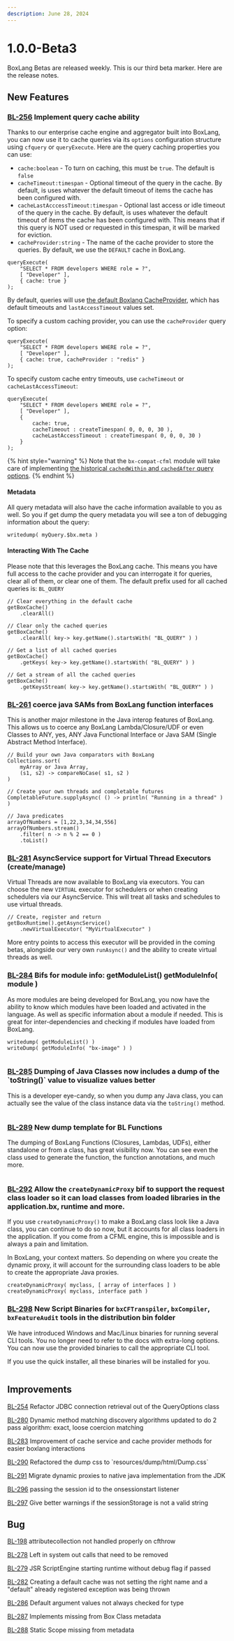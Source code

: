 ```yaml
---
description: June 28, 2024
---
```


# 1.0.0-Beta3

BoxLang Betas are released weekly. This is our third beta marker. Here are the release notes.

## New Features

### [BL-256](https://ortussolutions.atlassian.net/browse/BL-256) Implement query cache ability

Thanks to our enterprise cache engine and aggregator built into BoxLang, you can now use it to cache queries via its `options` configuration structure using `cfquery` or `queryExecute`. Here are the query caching properties you can use:

* `cache:boolean` - To turn on caching, this must be `true`. The default is `false`
* `cacheTimeout:timespan` - Optional timeout of the query in the cache. By default, is uses whatever the default timeout of items the cache has been configured with.
* `cacheLastAcccessTimeout:timespan` - Optional last access or idle timeout of the query in the cache. By default, is uses whatever the default timeout of items the cache has been configured with. This means that if this query is NOT used or requested in this timespan, it will be marked for eviction.
* `cacheProvider:string` - The name of the cache provider to store the queries. By default, we use the `DEFAULT` cache in BoxLang.

```cfscript
queryExecute(
    "SELECT * FROM developers WHERE role = ?",
    [ "Developer" ],
    { cache: true }
);
```

By default, queries will use [the default Boxlang CacheProvider](https://github.com/ortus-boxlang/BoxLang/blob/development/src/main/resources/config/boxlang.json), which has default timeouts and `lastAccessTimeout` values set.

To specify a custom caching provider, you can use the `cacheProvider` query option:

```cfscript
queryExecute(
    "SELECT * FROM developers WHERE role = ?",
    [ "Developer" ],
    { cache: true, cacheProvider : "redis" }
);
```

To specify custom cache entry timeouts, use `cacheTimeout` or `cacheLastAccessTimeout`:

```cfscript
queryExecute(
    "SELECT * FROM developers WHERE role = ?",
    [ "Developer" ],
    {
        cache: true,
        cacheTimeout : createTimespan( 0, 0, 0, 30 ),
        cacheLastAccessTimeout : createTimespan( 0, 0, 0, 30 )
    }
);
```

{% hint style="warning" %}
Note that the `bx-compat-cfml` module will take care of implementing [the historical `cachedWithin` and `cachedAfter` query options](https://cfdocs.org/cfquery).
{% endhint %}

#### Metadata

All query metadata will also have the cache information available to you as well. So you if get dump the query metadata you will see a ton of debugging information about the query:

```cfscript
writedump( myQuery.$bx.meta )
```

#### Interacting With The Cache

Please note that this leverages the BoxLang cache. This means you have full access to the cache provider and you can interrogate it for queries, clear all of them, or clear one of them. The default prefix used for all cached queries is: `BL_QUERY`

```cfscript
// Clear everything in the default cache
getBoxCache()
    .clearAll()

// Clear only the cached queries
getBoxCache()
    .clearAll( key-> key.getName().startsWith( "BL_QUERY" ) )

// Get a list of all cached queries
getBoxCache()
    .getKeys( key-> key.getName().startsWith( "BL_QUERY" ) )

// Get a stream of all the cached queries
getBoxCache()
    .getKeysStream( key-> key.getName().startsWith( "BL_QUERY" ) )
```

### [BL-261](https://ortussolutions.atlassian.net/browse/BL-261) coerce java SAMs from BoxLang function interfaces

This is another major milestone in the Java interop features of BoxLang. This allows us to coerce any BoxLang Lambda/Closure/UDF or even Classes to ANY, yes, ANY Java Functional Interface or Java SAM (Single Abstract Method Interface).

```cfscript
// Build your own Java comparators with BoxLang
Collections.sort(
    myArray or Java Array,
    (s1, s2) -> compareNoCase( s1, s2 )
)

// Create your own threads and completable futures
CompletableFuture.supplyAsync( () -> println( "Running in a thread" ) )

// Java predicates
arrayOfNumbers = [1,22,3,34,34,556]
arrayOfNumbers.stream()
    .filter( n -> n % 2 == 0 )
    .toList()
```

### [BL-281](https://ortussolutions.atlassian.net/browse/BL-281) AsyncService support for Virtual Thread Executors (create/manage)

Virtual Threads are now available to BoxLang via executors. You can choose the new `VIRTUAL` executor for schedulers or when creating schedulers via our AsyncService. This will treat all tasks and schedules to use virtual threads.

```cfscript
// Create, register and return
getBoxRuntime().getAsyncService()
    .newVirtualExecutor( "MyVirtualExecutor" )
```

More entry points to access this executor will be provided in the coming betas, alongside our very own `runAsync()` and the ability to create virtual threads as well.

### [BL-284](https://ortussolutions.atlassian.net/browse/BL-284) Bifs for module info: getModuleList() getModuleInfo( module )

As more modules are being developed for BoxLang, you now have the ability to know which modules have been loaded and activated in the language. As well as specific information about a module if needed. This is great for inter-dependencies and checking if modules have loaded from BoxLang.

```cfscript
writedump( getModuleList() )
writeDump( getModuleInfo( "bx-image" ) )
```

<figure><img src="../../.gitbook/assets/image (1) (1).png" alt=""><figcaption></figcaption></figure>

### [BL-285](https://ortussolutions.atlassian.net/browse/BL-285) Dumping of Java Classes now includes a dump of the \`toString()\` value to visualize values better

This is a developer eye-candy, so when you dump any Java class, you can actually see the value of the class instance data via the `toString()` method.

<figure><img src="../../.gitbook/assets/image (1) (1) (1).png" alt=""><figcaption></figcaption></figure>

### [BL-289](https://ortussolutions.atlassian.net/browse/BL-289) New dump template for BL Functions

The dumping of BoxLang Functions (Closures, Lambdas, UDFs), either standalone or from a class, has great visibility now. You can see even the class used to generate the function, the function annotations, and much more.

<figure><img src="../../.gitbook/assets/image (3).png" alt=""><figcaption></figcaption></figure>

### [BL-292](https://ortussolutions.atlassian.net/browse/BL-292) Allow the `createDynamicProxy` bif to support the request class loader so it can load classes from loaded libraries in the application.bx, runtime and more.

If you use `createDynamicProxy()` to make a BoxLang class look like a Java class, you can continue to do so now, but it accounts for all class loaders in the application. If you come from a CFML engine, this is impossible and is always a pain and limitation.

In BoxLang, your context matters. So depending on where you create the dynamic proxy, it will account for the surrounding class loaders to be able to create the appropriate Java proxies.

```cfscript
createDynamicProxy( myclass, [ array of interfaces ] )
createDynamicProxy( myclass, interface path )
```

### [BL-298](https://ortussolutions.atlassian.net/browse/BL-298) New Script Binaries for `bxCFTranspiler`, `bxCompiler`, `bxFeatureAudit` tools in the distribution bin folder

We have introduced Windows and Mac/Linux binaries for running several CLI tools. You no longer need to refer to the docs with extra-long options. You can now use the provided binaries to call the appropriate CLI tool.

If you use the quick installer, all these binaries will be installed for you.

<figure><img src="../../.gitbook/assets/image (4).png" alt=""><figcaption></figcaption></figure>

## Improvements

[BL-254](https://ortussolutions.atlassian.net/browse/BL-254) Refactor JDBC connection retrieval out of the QueryOptions class

[BL-280](https://ortussolutions.atlassian.net/browse/BL-280) Dynamic method matching discovery algorithms updated to do 2 pass algorithm: exact, loose coercion matching

[BL-283](https://ortussolutions.atlassian.net/browse/BL-283) Improvement of cache service and cache provider methods for easier boxlang interactions

[BL-290](https://ortussolutions.atlassian.net/browse/BL-290) Refactored the dump css to \`resources/dump/html/Dump.css\`

[BL-291](https://ortussolutions.atlassian.net/browse/BL-291) Migrate dynamic proxies to native java implementation from the JDK

[BL-296](https://ortussolutions.atlassian.net/browse/BL-296) passing the session id to the onsessionstart listener

[BL-297](https://ortussolutions.atlassian.net/browse/BL-297) Give better warnings if the sessionStorage is not a valid string

## Bug

[BL-198](https://ortussolutions.atlassian.net/browse/BL-198) attributecollection not handled properly on cfthrow

[BL-278](https://ortussolutions.atlassian.net/browse/BL-278) Left in system out calls that need to be removed

[BL-279](https://ortussolutions.atlassian.net/browse/BL-279) JSR ScriptEngine starting runtime without debug flag if passed

[BL-282](https://ortussolutions.atlassian.net/browse/BL-282) Creating a default cache was not setting the right name and a "default" already registered exception was being thrown

[BL-286](https://ortussolutions.atlassian.net/browse/BL-286) Default argument values not always checked for type

[BL-287](https://ortussolutions.atlassian.net/browse/BL-287) Implements missing from Box Class metadata

[BL-288](https://ortussolutions.atlassian.net/browse/BL-288) Static Scope missing from metadata

